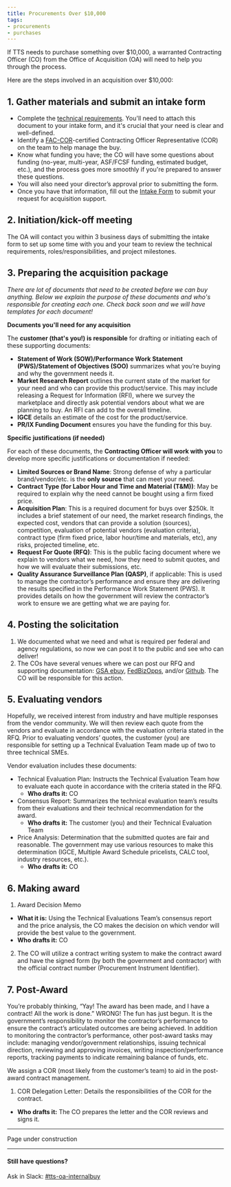 ```yaml
---
title: Procurements Over $10,000
tags:
- procurements
- purchases
---
```


If TTS needs to purchase something over $10,000, a warranted Contracting Officer (CO) from the Office of Acquisition (OA) will need to help you through the process.

Here are the steps involved in an acquisition over $10,000:

## 1. Gather materials and submit an intake form

- Complete the [technical requirements](https://docs.google.com/document/d/1S_qfFI09uTth2Sx8RgWKqvlcOHxzCmdfn5h0DQYClc8/edit?usp=sharing). You'll need to attach this document to your intake form, and it's crucial that your need is clear and well-defined.
- Identify a [FAC-COR](https://docs.google.com/document/d/1HzbEv6yQn6pWYl1MDImeLW6ShedcRsekSCBe54Nsnc8/edit#heading=h.aizxbe137goh)-certified Contracting Officer Representative (COR) on the team to help manage the buy.
- Know what funding you have; the CO will have some questions about funding (no-year, multi-year, ASF/FCSF funding, estimated budget, etc.), and the process goes more smoothly if you're prepared to answer these questions.
- You will also need your director’s approval prior to submitting the form.
- Once you have that information, fill out the [Intake Form](https://docs.google.com/forms/d/1bSoFcljv-hmUJsSCK04AsdIh03hor_T4m1yjopild6w/edit) to submit your request for acquisition support.

## 2. Initiation/kick-off meeting

The OA will contact you within 3 business days of submitting the intake form to set up some time with you and your team to review the technical requirements, roles/responsibilities, and project milestones.
  
## 3. Preparing the acquisition package

*There are lot of documents that need to be created before we can buy anything. Below we explain the purpose of these documents and who's responsible for creating each one. Check back soon and we will have templates for each document!*

**Documents you'll need for any acquisition**

The **customer (that's you!) is responsible** for drafting or initiating each of these supporting documents:

- **Statement of Work (SOW)/Performance Work Statement (PWS)/Statement of Objectives (SOO)** summarizes what you’re buying and why the government needs it.
- **Market Research Report** outlines the current state of the market for your need and who can provide this product/service. This may include releasing a Request for Information (RFI), where we survey the marketplace and directly ask potential vendors about what we are planning to buy. An RFI can add to the overall timeline. 
- **IGCE** details an estimate of the cost for the product/service.
- **PR/IX Funding Document** ensures you have the funding for this buy.

**Specific justifications (if needed)**

For each of these documents, the **Contracting Officer will work with you** to develop more specific justifications or documentation if needed:

- **Limited Sources or Brand Name**: Strong defense of why a particular brand/vendor/etc. is the **only source** that can meet your need.
- **Contract Type (for Labor Hour and Time and Material (T&M))**: May be required to explain why the need cannot be bought using a firm fixed price.
- **Acquisition Plan**: This is a required document for buys over $250k. It includes a brief statement of our need, the market research findings, the expected cost, vendors that can provide a solution (sources), competition, evaluation of potential vendors (evaluation criteria), contract type (firm fixed price, labor hour/time and materials, etc), any risks, projected timeline, etc.
- **Request For Quote (RFQ)**: This is the public facing document where we explain to vendors what we need, how they need to submit quotes, and how we will evaluate their submissions, etc.
- **Quality Assurance Surveillance Plan (QASP)**, if applicable: This is used to manage the contractor’s performance and ensure they are delivering the results specified in the Performance Work Statement (PWS). It provides details on how the government will review the contractor’s work to ensure we are getting what we are paying for. 

## 4. Posting the solicitation

1. We documented what we need and what is required per federal and agency regulations, so now we can post it to the public and see who can deliver!
2. The COs have several venues where we can post our RFQ and supporting documentation: [GSA ebuy](https://www.ebuy.gsa.gov/advantage/ebuy/start_page.do), [FedBizOpps](https://www.fbo.gov/), and/or [Github](https://github.com/). The CO will be responsible for this action.

## 5. Evaluating vendors

Hopefully, we received interest from industry and have multiple responses from the vendor community. We will then review each quote from the vendors and evaluate in accordance with the evaluation criteria stated in the RFQ. Prior to evaluating vendors’ quotes, the customer (you) are responsible for setting up a Technical Evaluation Team made up of two to three technical SMEs.

Vendor evaluation includes these documents:

- Technical Evaluation Plan: Instructs the Technical Evaluation Team how to evaluate each quote in accordance with the criteria stated in the RFQ.
  - **Who drafts it:** CO
- Consensus Report: Summarizes the technical evaluation team’s results from their evaluations and their technical recommendation for the award.
  - **Who drafts it:** The customer (you) and their Technical Evaluation Team
- Price Analysis: Determination that the submitted quotes are fair and reasonable. The government may use various resources to make this determination (IGCE, Multiple Award Schedule pricelists, CALC tool, industry resources, etc.).
  - **Who drafts it:** CO

## 6. Making award

1. Award Decision Memo
  - **What it is:** Using the Technical Evaluations Team’s consensus report and the price analysis, the CO makes the decision on which vendor will provide the best value to the government.
  - **Who drafts it:** CO
2. The CO will utilize a contract writing system to make the contract award and have the signed form (by both the government and contractor) with the official contract number (Procurement Instrument Identifier).

## 7. Post-Award
  
You’re probably thinking, “Yay! The award has been made, and I have a contract! All the work is done.” WRONG! The fun has just begun. It is the government’s responsibility to monitor the contractor’s performance to ensure the contract’s articulated outcomes are being achieved. In addition to monitoring the contractor’s performance, other post-award tasks may include: managing vendor/government relationships, issuing technical direction, reviewing and approving invoices, writing inspection/performance reports, tracking payments to indicate remaining balance of funds, etc. 

We assign a COR (most likely from the customer’s team) to aid in the post-award contract management. 

1. COR Delegation Letter: Details the responsibilities of the COR for the contract.
  - **Who drafts it:** The CO prepares the letter and the COR reviews and signs it.

---

Page under construction

---

#### Still have questions?

Ask in Slack: [#tts-oa-internalbuy](https://gsa-tts.slack.com/messages/tts-oa-internalbuy/)
